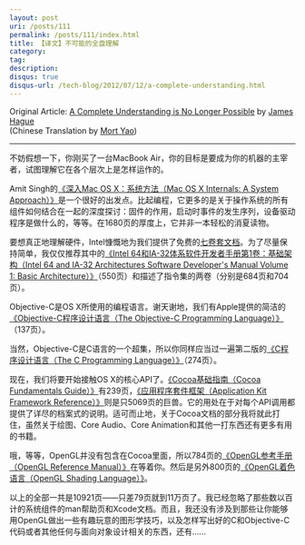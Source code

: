```yaml
---
layout: post
uri: /posts/111
permalink: /posts/111/index.html
title: 【译文】不可能的全盘理解
category:
tag:
description: 
disqus: true
disqus-url: /tech-blog/2012/07/12/a-complete-understanding.html
---
```

Original Article: [A Complete Understanding is No Longer Possible](http://prog21.dadgum.com/129.html)
by [James Hague](http://prog21.dadgum.com/)  
(Chinese Translation by [Mort Yao](http://www.soimort.org/))

***

不妨假想一下，你刚买了一台MacBook Air，你的目标是要成为你的机器的主宰者，试图理解它在各个层次上是怎样运作的。

Amit Singh的[《深入Mac OS X：系统方法（Mac OS X Internals: A System Approach）》](http://www.amazon.com/Mac-OS-Internals-Systems-Approach/dp/0321278542)是一个很好的出发点。比起编程，它更多的是关于操作系统的所有组件如何结合在一起的深度探讨：固件的作用，启动时事件的发生序列，设备驱动程序是做什么的，等等。在1680页的厚度上，它并非一本轻松的消夏读物。

要想真正地理解硬件，Intel慷慨地为我们提供了免费的[七卷套文档](http://www.intel.com/content/www/us/en/processors/architectures-software-developer-manuals.html/)。为了尽量保持简单，我仅仅推荐其中的[《Intel 64和IA-32体系软件开发者手册第1卷：基础架构（Intel 64 and IA-32 Architectures Software Developer's Manual Volume 1: Basic Architecture）》](http://www.intel.com/content/www/us/en/architecture-and-technology/64-ia-32-architectures-software-developer-vol-1-manual.html)（550页）和描述了指令集的两卷（分别是684页和704页）。

Objective-C是OS X所使用的编程语言。谢天谢地，我们有Apple提供的简洁的[《Objective-C程序设计语言（The Objective-C Programming Language）》](http://developer.apple.com/library/mac/documentation/Cocoa/Conceptual/ObjectiveC/ObjC.pdf)（137页）。

当然，Objective-C是C语言的一个超集，所以你同样应当过一遍第二版的[《C程序设计语言（The C Programming Language）》](http://www.amazon.com/C-Programming-Language-2nd-Ed/dp/0131103709)（274页）。

现在，我们将要开始接触OS X的核心API了。[《Cocoa基础指南（Cocoa Fundamentals Guide）》](https://developer.apple.com/library/mac/documentation/Cocoa/Conceptual/CocoaFundamentals/CocoaFundamentals.pdf)有239页，[《应用程序套件框架（Application Kit Framework Reference）》](https://developer.apple.com/library/mac/documentation/Cocoa/Reference/ApplicationKit/ObjC_classic/AppKitObjC.pdf)则是只5069页的巨兽。它的用处在于对每个API调用都提供了详尽的档案式的说明。适可而止地，关于Cocoa文档的部分我将就此打住，虽然关于绘图、Core Audio、Core Animation和其他一打东西还有更多有用的书籍。

哦，等等，OpenGL并没有包含在Cocoa里面，所以784页的[《OpenGL参考手册（OpenGL Reference Manual）》](http://www.amazon.com/OpenGL-Reference-Manual-Official-Document/dp/032117383X)在等着你。然后是另外800页的[《OpenGL着色语言（OpenGL Shading Language）》](http://www.amazon.com/OpenGL-Shading-Language-Randi-Rost/dp/0321637631)。

以上的全部一共是10921页——只差79页就到11万页了。我已经忽略了那些数以百计的系统组件的man帮助页和Xcode文档。而且，我还没有涉及到那些让你能够用OpenGL做出一些有趣玩意的图形学技巧，以及怎样写出好的C和Objective-C代码或者其他任何与面向对象设计相关的东西，还有……

